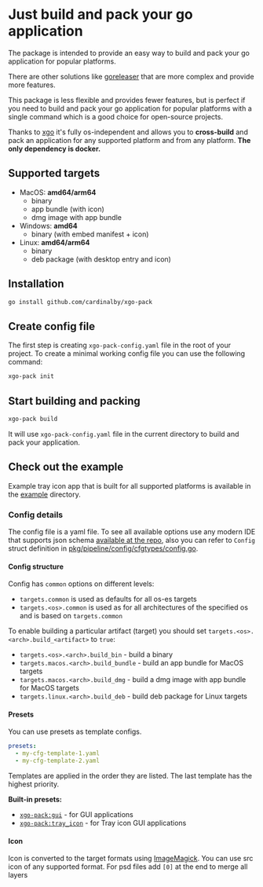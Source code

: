# Just build and pack your go application

The package is intended to provide an easy way to build and pack your go application for popular platforms.

There are other solutions like [goreleaser](https://goreleaser.com/) that are more complex and provide more features. 

This package is less flexible and provides fewer features, but is perfect if you need to build and pack your
go application for popular platforms with a single command which is a good choice for open-source projects.

Thanks to [xgo](https://github.com/crazy-max/xgo) it's fully os-independent and allows you to **cross-build** and pack 
an application for any supported platform and from any platform. **The only dependency is docker.**

## Supported targets

- MacOS: **amd64/arm64**
  - binary
  - app bundle (with icon)
  - dmg image with app bundle
- Windows: **amd64**
  - binary (with embed manifest + icon)
- Linux: **amd64/arm64**
  - binary
  - deb package (with desktop entry and icon)

## Installation

```bash
go install github.com/cardinalby/xgo-pack
```

## Create config file

The first step is creating `xgo-pack-config.yaml` file in the root of your project. To create a minimal working config file
you can use the following command:

```bash
xgo-pack init
```

## Start building and packing

```bash
xgo-pack build
```

It will use `xgo-pack-config.yaml` file in the current directory to build and pack your application.

## Check out the example

Example tray icon app that is built for all supported platforms is available in the [example](./example) directory.

### Config details

The config file is a yaml file. To see all available options use any modern IDE that supports json schema [available at
the repo](./config_schema/config.schema.v1.json), also 
you can refer to `Config` struct definition in [pkg/pipeline/config/cfgtypes/config.go](./pkg/pipeline/config/cfgtypes/config.go).

#### Config structure

Config has `common` options on different levels:
- `targets.common` is used as defaults for all os-es targets
- `targets.<os>.common` is used as for all architectures of the specified os and is based on `targets.common`

To enable building a particular artifact (target) you should set `targets.<os>.<arch>.build_<artifact>` to `true`:
- `targets.<os>.<arch>.build_bin` - build a binary
- `targets.macos.<arch>.build_bundle` - build an app bundle for MacOS targets
- `targets.macos.<arch>.build_dmg` - build a dmg image with app bundle for MacOS targets
- `targets.linux.<arch>.build_deb` - build deb package for Linux targets

#### Presets

You can use presets as template configs. 

```yaml
presets:
  - my-cfg-template-1.yaml
  - my-cfg-template-2.yaml
```

Templates are applied in the order they are listed. The last template has the highest priority.

**Built-in presets:**
- [`xgo-pack:gui`](./pkg/pipeline/config/presets/builtin/gui.go) - for GUI applications
- [`xgo-pack:tray_icon`](./pkg/pipeline/config/presets/builtin/tray_icon.go) - for Tray icon GUI applications

#### Icon
Icon is converted to the target formats using [ImageMagick](https://github.com/dooman87/imagemagick-docker). 
You can use src icon of any supported format. For psd files add `[0]` at the end to merge all layers

